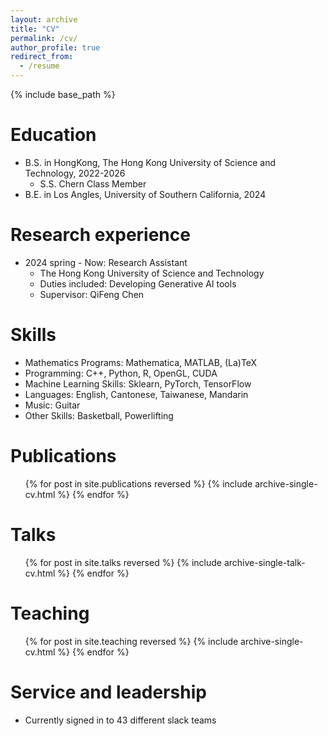 ```yaml
---
layout: archive
title: "CV"
permalink: /cv/
author_profile: true
redirect_from:
  - /resume
---
```


{% include base_path %}

Education
======
* B.S. in HongKong, The Hong Kong University of Science and Technology, 2022-2026
  * S.S. Chern Class Member
* B.E. in Los Angles, University of Southern California, 2024

Research experience
======
* 2024 spring - Now: Research Assistant
  * The Hong Kong University of Science and Technology
  * Duties included: Developing Generative AI tools
  * Supervisor: QiFeng Chen
  
Skills
======
* Mathematics Programs: Mathematica, MATLAB, (La)TeX
* Programming: C++, Python, R, OpenGL, CUDA
* Machine Learning Skills: Sklearn, PyTorch, TensorFlow
* Languages: English, Cantonese, Taiwanese, Mandarin
* Music: Guitar
* Other Skills: Basketball, Powerlifting

Publications
======
  <ul>{% for post in site.publications reversed %}
    {% include archive-single-cv.html %}
  {% endfor %}</ul>
  
Talks
======
  <ul>{% for post in site.talks reversed %}
    {% include archive-single-talk-cv.html  %}
  {% endfor %}</ul>
  
Teaching
======
  <ul>{% for post in site.teaching reversed %}
    {% include archive-single-cv.html %}
  {% endfor %}</ul>
  
Service and leadership
======
* Currently signed in to 43 different slack teams
